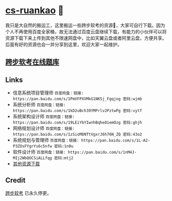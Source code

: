 # [cs-ruankao](https://www.ruankao.org.cn) 👋


我只是大自然的搬运工，这里搬运一些跨步软考的资源🔗，大家可自行下载。因为个人不再使用百度全家桶，故无法通过百度云盘继续下载，有能力的小伙伴可以将资源下载下来上传到其他不限速网盘中，比如天翼云盘或者阿里云盘，方便共享。后面有好的资源也会一并分享到这里，欢迎大家一起维护。


## [跨步软考在线题库](https://www.kuabu.xyz/test_paper/index.html)

## Links

- 信息系统项目管理师 `百度网盘：链接: https://pan.baidu.com/s/1PmVFPXVMkG1NK5j_Fgqjog 密码:wjmb`
- 系统分析师 `百度网盘：链接: https://pan.baidu.com/s/1kD2uBch39YMPrlv2PztwPg 密码:vytf`
- 系统架构设计师 `百度网盘：链接: https://pan.baidu.com/s/19LEiYbYIwnhBqheOiemOzg 密码:ghjh`
- 网络规划设计师 `百度网盘：链接: https://pan.baidu.com/s/1zSioM8NTtVgxrJ6h76N_ZQ 密码:43o2`
- 系统规划与管理师 `百度网盘：链接: https://pan.baidu.com/s/1L-A2-P3ZOsFYgrYs6c5nfw 密码:1n0u`
- 软件设计师 `百度网盘：链接: https://pan.baidu.com/s/1nM4J-MIj2WbQOCSiALLfqg 密码:mtj2` 
- [其他资源下载](https://www.kuabu.xyz/doc/index.html)

## Credit

[跨步软考](https://www.kaubu.xyz) 已永久停更。
